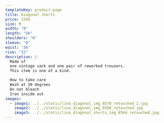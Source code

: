 ```yaml
---
templateKey: product-page
title: Diagonal shorts
price: 150$
size: M
width: "0"
length: "56"
shoulders: "0"
sleeve: "0"
waist: "36"
rise: "32"
description: |-
  Made of
  one vintage sack and one pair of reworked trousers. 
  This item is one of a kind. 

  How to take care
  Wash at 30 degrees
  Do not bleach
  Iron inside out
images:
  - image1: ../../static/lina_diagonal_img_8570_retouched_2.jpg
    image2: ../../static/lina_diagonal_img_8566_retouched.jpg
    image3: ../../static/lina_diagonal_shorts_img_8564_retouched.jpg
---
```

